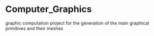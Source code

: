 # Computer_Graphics

graphic computation project for the generation of the main graphical primitives and their meshes
